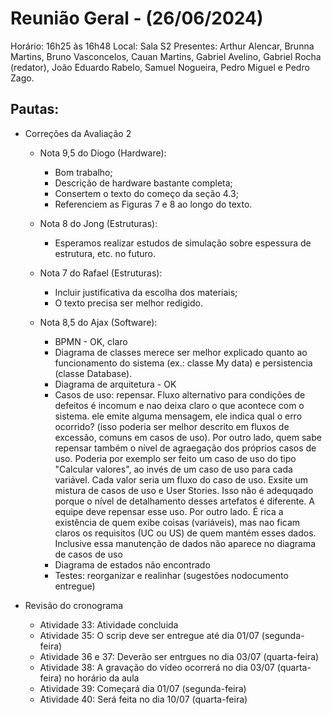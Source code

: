 # Reunião Geral - (26/06/2024)

Horário: 16h25 às 16h48
Local: Sala S2
Presentes: Arthur Alencar, Brunna Martins, Bruno Vasconcelos, Cauan Martins, Gabriel Avelino, Gabriel Rocha (redator),
João Eduardo Rabelo, Samuel Nogueira, Pedro Miguel e Pedro Zago.

## Pautas:

- Correções da Avaliação 2

  - Nota 9,5 do Diogo (Hardware):
    - Bom trabalho;
    - Descrição de hardware bastante completa;
    - Consertem o texto do começo da seção 4.3;
    - Referenciem as Figuras 7 e 8 ao longo do texto.
      
  - Nota 8 do Jong (Estruturas):
     - Esperamos realizar estudos de simulação sobre espessura de estrutura, etc. no futuro.
    
  - Nota 7 do Rafael (Estruturas):
     - Incluir justificativa da escolha dos materiais;
     - O texto precisa ser melhor redigido.
       
  - Nota 8,5 do Ajax (Software):
     - BPMN - OK, claro
     - Diagrama de classes merece ser melhor explicado quanto ao funcionamento do sistema (ex.: classe My data) e persistencia (classe Database).
     - Diagrama de arquitetura - OK
     - Casos de uso: repensar. Fluxo alternativo para condições de defeitos é incomum e nao deixa claro o que acontece com o sistema. ele emite alguma
       mensagem, ele indica qual o erro ocorrido? (isso poderia ser melhor descrito em fluxos de excessão, comuns em casos de uso). Por outro lado, quem sabe
       repensar também o nível de agraegação dos próprios casos de uso. Poderia por exemplo ser feito um caso de uso do tipo "Calcular valores", ao invés de um
       caso de uso para cada variável. Cada valor seria um fluxo do caso de uso. Exsite um mistura de casos de uso e User Stories. Isso não é adequqado porque o
       nível de detalhamento desses artefatos é diferente. A equipe deve repensar esse uso. Por outro lado. É rica a existência de quem exibe coisas (variáveis),
       mas nao ficam claros os requisitos (UC ou US) de quem mantém esses dados. Inclusive essa manutenção de dados não aparece no diagrama de casos de uso
     - Diagrama de estados não encontrado
     - Testes: reorganizar e realinhar (sugestões nodocumento entregue)

- Revisão do cronograma
  - Atividade 33: Atividade concluida
  - Atividade 35: O scrip deve ser entregue até dia 01/07 (segunda-feira)
  - Atividade 36 e 37: Deverão ser entrgues no dia 03/07 (quarta-feira)
  - Atividade 38: A gravação do vídeo ocorrerá no dia 03/07 (quarta-feira) no horário da aula
  - Atividade 39: Começará dia 01/07 (segunda-feira)
  - Atividade 40: Será feita no dia 10/07 (quarta-feira)
